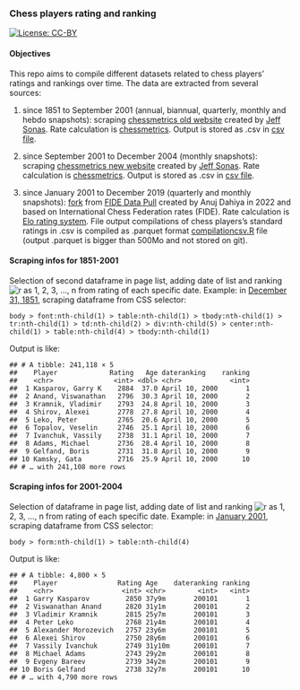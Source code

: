 
### Chess players rating and ranking

[![License:
CC-BY](https://img.shields.io/badge/License-CCBY-blue.svg)](http://creativecommons.org/licenses/by/4.0/)

#### Objectives

This repo aims to compile different datasets related to chess players’
ratings and rankings over time. The data are extracted from several
sources:

1.  since 1851 to September 2001 (annual, biannual, quarterly, monthly
    and hebdo snapshots): scraping [chessmetrics old
    website](http://www.chessmetrics.com/cm/OldIndex.html) created by
    [Jeff Sonas](https://en.wikipedia.org/wiki/Jeff_Sonas). Rate
    calculation is
    [chessmetrics](https://en.wikipedia.org/wiki/Chessmetrics). Output
    is stored as .csv in [csv
    file](https://github.com/JGravier/chessplayers/tree/main/csv).

2.  since September 2001 to December 2004 (monthly snapshots): scraping
    [chessmetrics new
    website](http://www.chessmetrics.com/cm/CM2/Introduction.asp?Params=199510SSSSS3S000000000000111000000000000010100)
    created by [Jeff Sonas](https://en.wikipedia.org/wiki/Jeff_Sonas).
    Rate calculation is
    [chessmetrics](https://en.wikipedia.org/wiki/Chessmetrics). Output
    is stored as .csv in [csv
    file](https://github.com/JGravier/chessplayers/tree/main/csv).

3.  since January 2001 to December 2019 (quarterly and monthly
    snapshots): [fork](https://github.com/JGravier/FIDE) from [FIDE Data
    Pull](https://github.com/anujdahiya24/FIDE) created by Anuj Dahiya
    in 2022 and based on International Chess Federation rates (FIDE).
    Rate calculation is [Elo rating
    system](https://en.wikipedia.org/wiki/Elo_rating_system). File
    output compilations of chess players’s standard ratings in .csv is
    compiled as .parquet format
    [compilationcsv.R](https://github.com/JGravier/FIDE/blob/main/compilationcsv.R)
    file (output .parquet is bigger than 500Mo and not stored on git).

#### Scraping infos for 1851-2001

Selection of second dataframe in page list, adding date of list and
ranking
![r](https://latex.codecogs.com/png.image?%5Cdpi%7B110%7D&space;%5Cbg_white&space;r "r")
as 1, 2, 3, …, n from rating of each specific date. Example: in
[December 31, 1851](http://www.chessmetrics.com/cm/DL/DL2.htm), scraping
dataframe from CSS selector:

    body > font:nth-child(1) > table:nth-child(1) > tbody:nth-child(1) > tr:nth-child(1) > td:nth-child(2) > div:nth-child(5) > center:nth-child(1) > table:nth-child(4) > tbody:nth-child(1)

Output is like:

    ## # A tibble: 241,118 × 5
    ##    Player             Rating   Age dateranking    ranking
    ##    <chr>               <int> <dbl> <chr>            <int>
    ##  1 Kasparov, Garry K    2884  37.0 April 10, 2000       1
    ##  2 Anand, Viswanathan   2796  30.3 April 10, 2000       2
    ##  3 Kramnik, Vladimir    2793  24.8 April 10, 2000       3
    ##  4 Shirov, Alexei       2778  27.8 April 10, 2000       4
    ##  5 Leko, Peter          2765  20.6 April 10, 2000       5
    ##  6 Topalov, Veselin     2746  25.1 April 10, 2000       6
    ##  7 Ivanchuk, Vassily    2738  31.1 April 10, 2000       7
    ##  8 Adams, Michael       2736  28.4 April 10, 2000       8
    ##  9 Gelfand, Boris       2731  31.8 April 10, 2000       9
    ## 10 Kamsky, Gata         2716  25.9 April 10, 2000      10
    ## # … with 241,108 more rows

#### Scraping infos for 2001-2004

Selection of dataframe in page list, adding date of list and ranking
![r](https://latex.codecogs.com/png.image?%5Cdpi%7B110%7D&space;%5Cbg_white&space;r "r")
as 1, 2, 3, …, n from rating of each specific date. Example: in [January
2001](http://www.chessmetrics.com/cm/CM2/SingleMonth.asp?Params=199510SSSSS3S000000200101111000000000000010100),
scraping dataframe from CSS selector:

    body > form:nth-child(1) > table:nth-child(4)

Output is like:

    ## # A tibble: 4,800 × 5
    ##    Player               Rating Age    dateranking ranking
    ##    <chr>                 <int> <chr>        <int>   <int>
    ##  1 Garry Kasparov         2850 37y9m       200101       1
    ##  2 Viswanathan Anand      2820 31y1m       200101       2
    ##  3 Vladimir Kramnik       2815 25y7m       200101       3
    ##  4 Peter Leko             2768 21y4m       200101       4
    ##  5 Alexander Morozevich   2757 23y6m       200101       5
    ##  6 Alexei Shirov          2750 28y6m       200101       6
    ##  7 Vassily Ivanchuk       2749 31y10m      200101       7
    ##  8 Michael Adams          2743 29y2m       200101       8
    ##  9 Evgeny Bareev          2739 34y2m       200101       9
    ## 10 Boris Gelfand          2738 32y7m       200101      10
    ## # … with 4,790 more rows
